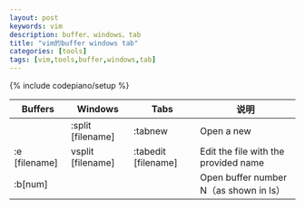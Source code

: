 ```yaml
---
layout: post
keywords: vim 
description: buffer、windows、tab
title: "vim的buffer windows tab"
categories: [tools]
tags: [vim,tools,buffer,windows,tab]
---
```

{% include codepiano/setup %}



|Buffers|Windows|Tabs|说明|
|---|---|---|---|
||:split [filename]|:tabnew|Open a new|
|:e [filename]|vsplit [filename]|:tabedit [filename]|Edit the file with the provided name|
|:b[num]|||Open buffer number N（as shown in ls）|